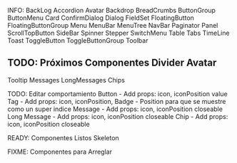 INFO: BackLog
Accordion
Avatar
Backdrop
BreadCrumbs
ButtonGroup
ButtonMenu
Card
ConfirmDialog
Dialog
FieldSet
FloatingButton
FloatingButtonGroup
Menu
MenuBar
MenuTree
NavBar
Paginator
Panel
ScrollTopButton
SideBar
Spinner
Stepper
SwitchMenu
Table
Tabs
TimeLine
Toast
ToggleButton
ToggleButtonGroup
Toolbar

 
TODO: Próximos Componentes
Divider
Avatar
-
Tooltip
Messages
LongMessages
Chips

TODO: Editar comportamiento
Button - Add props: icon, iconPosition value
Tag - Add props: icon, iconPosition, 
Badge - Position para que se muestre como un super indice
Message - Add props: icon, iconPosition closeable
Long Message - Add props: icon, iconPosition closeable
Chip - Add props: icon, iconPosition closeable


READY: Componentes Listos
Skeleton


FIXME: Componentes para Arreglar
